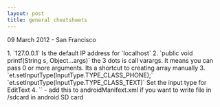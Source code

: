 ```yaml
---
layout: post
title: general cheatsheets
---
```


<p class="meta">09 March 2012 - San Francisco</p>
1. `127.0.0.1` Is the default IP address for `localhost`
2.  `public void printf(String s, Object...args)` the 3 dots is call varargs. It means you can pass 0 or more arguments. 
Its a shortcut to creating array manually
3. `et.setInputType(InputType.TYPE_CLASS_PHONE);`  `et.setInputType(InputType.TYPE_CLASS_TEXT)` 
Set the input type for EditText
4. `<uses-permission android:name="android.permission.WRITE_EXTERNAL_STORAGE" />` - add this to androidManifext.xml if 
    you want to write file in /sdcard in android SD card 







